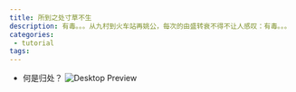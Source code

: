 ```yaml
---
title: 所到之处寸草不生
description: 有毒。。。从九村到火车站再姚公，每次的由盛转衰不得不让人感叹：有毒。。。
categories:
 - tutorial
tags:
---
```


* 何是归处？
![Desktop Preview](https://raw.githubusercontent.com/thjking/blog_sec/master/1.jpg)
